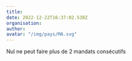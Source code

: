 ```yaml
---
title: 
date: 2022-12-22T16:37:02.538Z
organisation: 
author: 
avatar: "/img/pays/MA.svg"
---
```


Nul ne peut faire plus de 2 mandats consécutifs